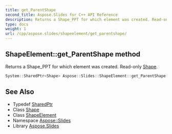 ```yaml
---
title: get_ParentShape
second_title: Aspose.Slides for C++ API Reference
description: Returns a Shape_PPT for which element was created. Read-only Shape.
type: docs
weight: 1
url: /cpp/aspose.slides/shapeelement/get_parentshape/
---
```

## ShapeElement::get_ParentShape method


Returns a Shape_PPT for which element was created. Read-only [Shape](../../shape/).

```cpp
System::SharedPtr<Shape> Aspose::Slides::ShapeElement::get_ParentShape()
```

## See Also

* Typedef [SharedPtr](../../../system/sharedptr/)
* Class [Shape](../../shape/)
* Class [ShapeElement](../)
* Namespace [Aspose::Slides](../../)
* Library [Aspose.Slides](../../../)
